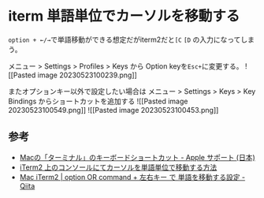# iterm 単語単位でカーソルを移動する
`option + ←/→`で単語移動ができる想定だがiterm2だと`[C` `[D` の入力になってしまう。

メニュー > Settings > Profiles > Keys から Option keyを`Esc+`に変更する。
![[Pasted image 20230523100239.png]]

またオプションキー以外で設定したい場合は
メニュー > Settings > Keys > Key Bindings からショートカットを追加する
![[Pasted image 20230523100549.png]]
![[Pasted image 20230523100453.png]]




## 参考
- [Macの「ターミナル」のキーボードショートカット - Apple サポート (日本)](https://support.apple.com/ja-jp/guide/terminal/trmlshtcts/mac)
- [iTerm2 上のコンソールにてカーソルを単語単位で移動する方法](https://zenn.dev/niku/articles/1967528d9866bb)
- [Mac iTerm2 | option OR command + 左右キー で 単語を移動する設定 - Qiita](https://qiita.com/YumaInaura/items/e242d1426756f4da1bab)